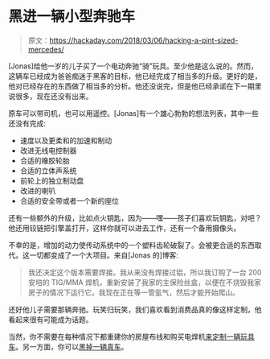 # 黑进一辆小型奔驰车

> 原文：<https://hackaday.com/2018/03/06/hacking-a-pint-sized-mercedes/>

[Jonas]给他一岁的儿子买了一个电动奔驰“骑”玩具。至少他是这么说的。然而，这辆车已经成为爸爸痴迷于黑客的目标，他已经完成了相当多的升级。更好的是，他对已经存在的东西做了相当多的分析。他还没说完，但是他已经承诺在下一期里说很多，现在还没有出来。

原车可以带司机，也可以用遥控。[Jonas]有一个雄心勃勃的想法列表，其中一些还没有完成:

*   速度以及更柔和的加速和制动
*   改进无线电控制器
*   合适的橡胶轮胎
*   合适的立体声系统
*   前轮上的独立制动盘
*   改进的喇叭
*   合适的安全带或者一个新的座位

还有一些额外的升级，比如点火钥匙，因为——嘿——孩子们喜欢玩钥匙，对吧？他还用铰链把引擎盖打开，这样你就可以进去工作，还有一个备用摄像头。

不幸的是，增加的动力使传动系统中的一个塑料齿轮破裂了。会被更合适的东西取代。这一切都变成了一个大项目。来自[Jonas 的]博客:

> 我还决定这个版本需要焊接。我从来没有焊接过铝，所以我订购了一台 200 安培的 TIG/MMA 焊机，重新安装了我家的主保险丝盒，以便在不烧毁我家房子的情况下运行它。我现在正在等一管氩气，然后才能开始爬山。

还好他儿子需要那辆奔驰。玩笑归玩笑，我们喜欢看到消费品真的像这样定制，他看起来很有可能成为话题。

当然，你不需要在每种情况下都重建你的房屋布线和购买电焊机[来定制一辆玩具车](https://hackaday.com/2011/10/23/toy-car-fitted-with-lights-and-sirens-is-a-childrens-delight/)。另一方面，你可以[黑掉一辆真车](https://hackaday.com/2016/12/01/geohots-comma-ai-self-driving-code-on-github/)。
